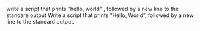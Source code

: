 write a script that prints "hello, world" , followed by a new line to the standare output
Write a script that prints “Hello, World”, followed by a new line to the standard output.
